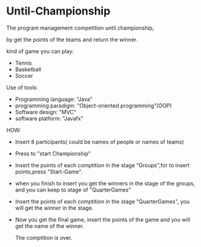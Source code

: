 # Until-Championship
The program management competition until championship,

by get the points of the teams and return the winner.

kind of game you can play:
* Tennis
* Basketball
* Soccer

Use of tools:
* Programming language: "Java"
* programming paradigm: "Object-oriented programming"(OOP)
* Software design: "MVC"
* software platform: "Javafx"

HOW:
* Insert 8 participants( could be names of people or names of teams)
* Press to "start Championship"
* Insert the points of each comptition in the stage "Groups",for to insert points,press "Start-Game".
* when you finish to insert you get the winners in the stage of the groups, and you can keep to stage of "QuarterGames"
* Insert the points of each comptition in the stage "QuarterGames", you will get the winner in the stage.
* Now you get the final game, insert the points of the game and you will get the name of the winner.

  The comptition is over.
